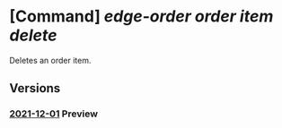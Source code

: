 # [Command] _edge-order order item delete_

Deletes an order item.

## Versions

### [2021-12-01](/Resources/mgmt-plane/L3N1YnNjcmlwdGlvbnMve30vcmVzb3VyY2Vncm91cHMve30vcHJvdmlkZXJzL21pY3Jvc29mdC5lZGdlb3JkZXIvb3JkZXJpdGVtcy97fQ==/2021-12-01.xml) **Preview**

<!-- mgmt-plane /subscriptions/{}/resourcegroups/{}/providers/microsoft.edgeorder/orderitems/{} 2021-12-01 -->
